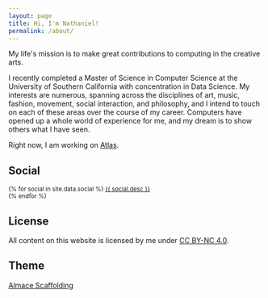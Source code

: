 ```yaml
---
layout: page
title: Hi, I'm Nathaniel!
permalink: /about/
---
```


My life's mission is to make great contributions to computing in the creative
arts.

I recently completed a Master of Science in Computer Science at the University
of Southern California with concentration in Data Science. My interests are
numerous, spanning across the disciplines of art, music, fashion, movement,
social interaction, and philosophy, and I intend to touch on each of these areas
over the course of my career. Computers have opened up a whole world of
experience for me, and my dream is to show others what I have seen.

Right now, I am working on [Atlas](/atlas/).

## Social

<p>
  <small>
  {% for social in site.data.social %}
    <a target="_blank" href="{{ social.url }}" title="{{ social.title }}">
      <i class="fa {{ social.icon }}"></i>
      {{ social.desc }}
    </a><br>
  {% endfor %}
  </small>
</p>

## License

<p>
  All content on this website is licensed by me under
  <a target="_blank" href="http://creativecommons.org/licenses/by-nc/4.0/">CC BY-NC 4.0</a>.
</p>

## Theme

<p>
  <a target="_blank" href="http://sparanoid.com/lab/amsf/">Almace Scaffolding</a>
</p>
